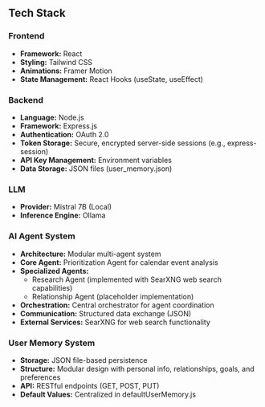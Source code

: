 ## Tech Stack

### Frontend
- **Framework:** React
- **Styling:** Tailwind CSS
- **Animations:** Framer Motion
- **State Management:** React Hooks (useState, useEffect)

### Backend
- **Language:** Node.js
- **Framework:** Express.js
- **Authentication:** OAuth 2.0
- **Token Storage:** Secure, encrypted server-side sessions (e.g., express-session)
- **API Key Management:** Environment variables
- **Data Storage:** JSON files (user_memory.json)

### LLM
- **Provider:** Mistral 7B (Local)
- **Inference Engine:** Ollama

### AI Agent System
- **Architecture:** Modular multi-agent system
- **Core Agent:** Prioritization Agent for calendar event analysis
- **Specialized Agents:** 
  - Research Agent (implemented with SearXNG web search capabilities)
  - Relationship Agent (placeholder implementation)
- **Orchestration:** Central orchestrator for agent coordination
- **Communication:** Structured data exchange (JSON)
- **External Services:** SearXNG for web search functionality

### User Memory System
- **Storage:** JSON file-based persistence
- **Structure:** Modular design with personal info, relationships, goals, and preferences
- **API:** RESTful endpoints (GET, POST, PUT)
- **Default Values:** Centralized in defaultUserMemory.js
